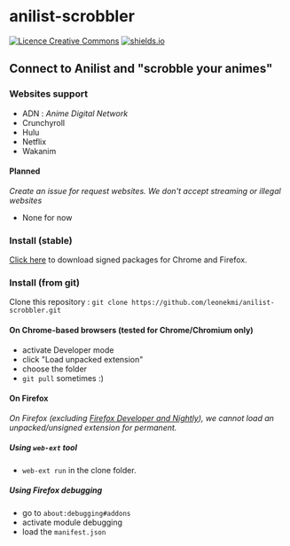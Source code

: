 # anilist-scrobbler

[![Licence Creative Commons](https://i.creativecommons.org/l/by-sa/4.0/80x15.png)](http://creativecommons.org/licenses/by-sa/4.0/)
[![shields.io](https://img.shields.io/badge/browsers-chromium--based%2C%20firefox-green.svg)](https://shields.io)

## Connect to Anilist and "scrobble your animes"

### Websites support

-   ADN : _Anime Digital Network_
-   Crunchyroll
-   Hulu
-   Netflix
-   Wakanim

#### Planned

_Create an issue for request websites. We don't accept streaming or illegal websites_

-   None for now

### Install (stable)

[Click here](https://leonekmi.twittolabel.fr/anilist-scrobble) to download signed packages for Chrome and Firefox.

### Install (from git)

Clone this repository : `git clone https://github.com/leonekmi/anilist-scrobbler.git`

#### On Chrome-based browsers (tested for Chrome/Chromium only)

-   activate Developer mode
-   click "Load unpacked extension"
-   choose the folder
-   `git pull` sometimes :)

#### On Firefox

_On Firefox (excluding [Firefox Developer and Nightly](https://support.mozilla.org/en-US/kb/add-on-signing-in-firefox#w_what-are-my-options-if-i-want-to-use-an-unsigned-add-on-advanced-users)), we cannot load an unpacked/unsigned extension for permanent._

##### Using `web-ext` tool

-   `web-ext run` in the clone folder.

##### Using Firefox debugging

-   go to `about:debugging#addons`
-   activate module debugging
-   load the `manifest.json`
